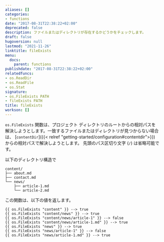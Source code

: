```yaml
---
aliases: []
categories:
- functions
date: "2017-08-31T22:38:22+02:00"
deprecated: false
description: ファイルまたはディレクトリが存在するかどうかをチェックします。
draft: false
hugoversion: null
lastmod: "2021-11-26"
linktitle: fileExists
menu:
  docs:
    parent: functions
publishdate: "2017-08-31T22:38:22+02:00"
relatedfuncs:
- os.ReadDir
- os.ReadFile
- os.Stat
signature:
- os.FileExists PATH
- fileExists PATH
title: fileExists
workson: []
---
```

`os.FileExists` 関数は、プロジェクト ディレクトリのルートからの相対パスを解決しようとします。一致するファイルまたはディレクトリが見つからない場合は、 [`contentDir`]({{< relref "getting-started/configuration#contentdir">}}) からの相対パスで解決しようとします。 先頭のパス区切り文字 (`/`) は省略可能です。

以下のディレクトリ構造で

```text
content/
├── about.md
├── contact.md
└── news/
    ├── article-1.md
    └── article-2.md
```

この関数は、以下の値を返します。

```go-html-template
{{ os.FileExists "content" }} --> true
{{ os.FileExists "content/news" }} --> true
{{ os.FileExists "content/news/article-1" }} --> false
{{ os.FileExists "content/news/article-1.md" }} --> true
{{ os.FileExists "news" }} --> true
{{ os.FileExists "news/article-1" }} --> false
{{ os.FileExists "news/article-1.md" }} --> true
```
